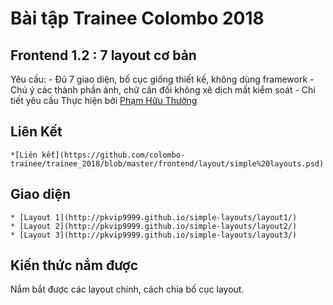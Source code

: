 # **Bài tập Trainee Colombo 2018**
## **Frontend 1.2 : 7 layout cơ bản**
Yêu cầu: - Đủ 7 giao diện, bố cục giống thiết kế, không dùng framework - Chú ý các thành phần ảnh, chữ cân đối không xê dịch mất kiểm soát - Chi tiết yêu cầu
Thực hiện bởi [Phạm Hữu Thưởng](http://http://github.com/pkvip9999)
## Liên Kết
	*[Liên kết](https://github.com/colombo-trainee/trainee_2018/blob/master/frontend/layout/simple%20layouts.psd)
## Giao diện
	* [Layout 1](http://pkvip9999.github.io/simple-layouts/layout1/)
	* [Layout 2](http://pkvip9999.github.io/simple-layouts/layout2/)
	* [Layout 3](http://pkvip9999.github.io/simple-layouts/layout3/)

## Kiến thức nắm được

Nắm bắt được các layout chính, cách chia bố cục layout.